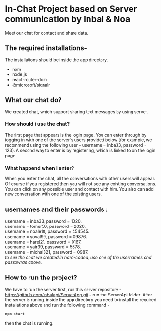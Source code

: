 # In-Chat Project based on Server communication by Inbal & Noa
Meet our chat for contact and share data.
## The required installations-
The installations should be inside the app directory.
* npm
* node.js
* react-router-dom
* @microsoft/signalr
## What our chat do?
We created chat, which support sharing text messages by using server.
### How should i use the chat?
The first page that appears is the login page. You can enter through
by logging in with one of the server's users provided below
(for example, we recommend using the following user - username = inba33, password = 123).
A second way to enter is by registering, which is linked to on the login page.
### What happend when i enter?
When you enter the chat, all the conversations with other users will appear.
Of course if you registered then you will not see any existing conversations.
You can click on any possible user and contact with him.
You also can add new conversation with one of the existing users. 
## usernames and their passwords :
username = inba33, password = 1020. <br/> 
username = tomer50, password = 2020. <br/>
username = noale10, password = 454545. <br/>
username = yoval99, password = 09876. <br/>
username = harel21, password = 0167. <br/>
username = yair39, password = 5678. <br/>
username = michal321, password = 0987. <br/>
*to see the chat we created in hard-coded, use one of the usernames and passowrds above.*
## How to run the project?
We have to run the server first, run this server repository - https://github.com/inbalapt/ServerApp.git - run the ServerApi folder.
After the server is runing, inside the app directory you need to install the required installations above and run the following command -
```bash
npm start
```
then the chat is running.

